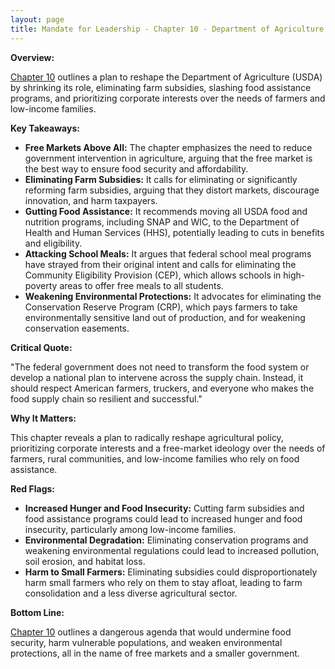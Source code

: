 ```yaml
---
layout: page
title: Mandate for Leadership - Chapter 10 - Department of Agriculture - TL;DR
---
```


**Overview:**

[Chapter 10](../../documents/project_2025_chapters/chapter_10.pdf) outlines a plan to reshape the Department of Agriculture (USDA) by shrinking its role, eliminating farm subsidies, slashing food assistance programs, and prioritizing corporate interests over the needs of farmers and low-income families.

**Key Takeaways:**

* **Free Markets Above All:** The chapter emphasizes the need to reduce government intervention in agriculture, arguing that the free market is the best way to ensure food security and affordability.
* **Eliminating Farm Subsidies:** It calls for eliminating or significantly reforming farm subsidies, arguing that they distort markets, discourage innovation, and harm taxpayers.
* **Gutting Food Assistance:** It recommends moving all USDA food and nutrition programs, including SNAP and WIC, to the Department of Health and Human Services (HHS), potentially leading to cuts in benefits and eligibility.
* **Attacking School Meals:** It argues that federal school meal programs have strayed from their original intent and calls for eliminating the Community Eligibility Provision (CEP), which allows schools in high-poverty areas to offer free meals to all students.
* **Weakening Environmental Protections:** It advocates for eliminating the Conservation Reserve Program (CRP), which pays farmers to take environmentally sensitive land out of production, and for weakening conservation easements.

**Critical Quote:**

"The federal government does not need to transform the food system or develop a national plan to intervene across the supply chain. Instead, it should respect American farmers, truckers, and everyone who makes the food supply chain so resilient and successful."

**Why It Matters:**

This chapter reveals a plan to radically reshape agricultural policy, prioritizing corporate interests and a free-market ideology over the needs of farmers, rural communities, and low-income families who rely on food assistance.

**Red Flags:**

* **Increased Hunger and Food Insecurity:**  Cutting farm subsidies and food assistance programs could lead to increased hunger and food insecurity, particularly among low-income families.
* **Environmental Degradation:**  Eliminating conservation programs and weakening environmental regulations could lead to increased pollution, soil erosion, and habitat loss.
* **Harm to Small Farmers:**  Eliminating subsidies could disproportionately harm small farmers who rely on them to stay afloat, leading to farm consolidation and a less diverse agricultural sector.

**Bottom Line:**

[Chapter 10](../../documents/project_2025_chapters/chapter_10.pdf) outlines a dangerous agenda that would undermine food security, harm vulnerable populations, and weaken environmental protections, all in the name of free markets and a smaller government. 
